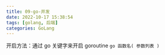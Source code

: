 ```yaml
---
title: 09-go-并发
date: 2022-10-17 15:38:54
tags: [golang, 后端]
categories: GoLang
---
```


开启方法：通过 go 关键字来开启 goroutine `go 函数名( 参数列表 )`
